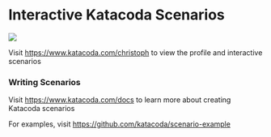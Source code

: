 # Interactive Katacoda Scenarios

[![](http://shields.katacoda.com/katacoda/christoph/count.svg)](https://www.katacoda.com/christoph "Get your profile on Katacoda.com")

Visit https://www.katacoda.com/christoph to view the profile and interactive scenarios

### Writing Scenarios
Visit https://www.katacoda.com/docs to learn more about creating Katacoda scenarios

For examples, visit https://github.com/katacoda/scenario-example
